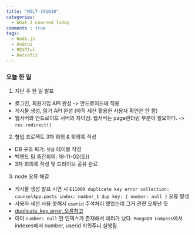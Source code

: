 ```yaml
---
title: "WILT-191030"
categories:
  - What I Learned Today
comments : true
tags:
  - Node.js
  - Androi
  - RESTful
  - Retrofit
---
```


### 오늘 한 일

1. 지난 주 한 일 발표
  - 로그인, 회원가입 API 완성 -> 안드로이드에 적용
  - 게시물 생성, 읽기 API 완성 (아직 세션 활용한 사용자 확인은 안 함)
  - 웹서버와 안드로이드 서버의 차이점: 웹서버는 page렌더링 부분이 필요하다. -> `res.redirect()`

2. 협업 프로젝트 3차 회의 & 회의록 작성
  - DB 구조 짜기: `댓글` 테이블 작성
  - 백엔드 팀 중간회의: 19-11-02(토))
  - 3차 회의록 작성 및 드라이브 공유 완료

3. node 오류 해결
  - 게시물 생성 발표 시연 시 `E11000 duplicate key error collection: counselApp.posts index: number_1 dup key: { number: null }` 오류 발생
  - 사용자 세션 사용 못해서 `userid` 주석처리 했었는데 그거 관련 오류난 듯
  - [duplicate_key_error_오류참고]
  - 이미 `number: null` 인 인덱스가 존재해서 에러가 났다. `MongoDB Compass`에서 indexes에서 number, userid 지워주니 실행됨.


[생활코딩]: https://opentutorials.org/course/3332
[제로초]: https://www.zerocho.com/category/NodeJS/post/593a487c2ed1da0018cff95d
[알기쉬운블록체인]: http://www.kmooc.kr/courses/course-v1:SJCU+SJCU01+2019_2/course/
[gitpage.Markdown.table]: https://help.github.com/en/github/writing-on-github/organizing-information-with-tables "깃허브 도움말 참고"
[duplicate_key_error_오류참고]: https://stackoverflow.com/questions/24430220/e11000-duplicate-key-error-index-in-mongodb-mongoose "StackOverFlow: Mongoose duplicate key error"



